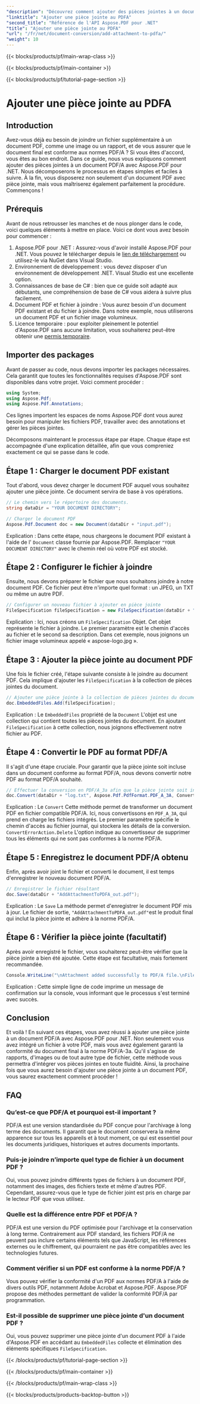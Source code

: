 ```yaml
---
"description": "Découvrez comment ajouter des pièces jointes à un document PDF/A à l’aide d’Aspose.PDF pour .NET avec ce guide étape par étape."
"linktitle": "Ajouter une pièce jointe au PDFA"
"second_title": "Référence de l'API Aspose.PDF pour .NET"
"title": "Ajouter une pièce jointe au PDFA"
"url": "/fr/net/document-conversion/add-attachment-to-pdfa/"
"weight": 10
---
```


{{< blocks/products/pf/main-wrap-class >}}

{{< blocks/products/pf/main-container >}}

{{< blocks/products/pf/tutorial-page-section >}}

# Ajouter une pièce jointe au PDFA

## Introduction

Avez-vous déjà eu besoin de joindre un fichier supplémentaire à un document PDF, comme une image ou un rapport, et de vous assurer que le document final est conforme aux normes PDF/A ? Si vous êtes d'accord, vous êtes au bon endroit. Dans ce guide, nous vous expliquons comment ajouter des pièces jointes à un document PDF/A avec Aspose.PDF pour .NET. Nous décomposerons le processus en étapes simples et faciles à suivre. À la fin, vous disposerez non seulement d'un document PDF avec pièce jointe, mais vous maîtriserez également parfaitement la procédure. Commençons !

## Prérequis

Avant de nous retrousser les manches et de nous plonger dans le code, voici quelques éléments à mettre en place. Voici ce dont vous avez besoin pour commencer :

1. Aspose.PDF pour .NET : Assurez-vous d'avoir installé Aspose.PDF pour .NET. Vous pouvez le télécharger depuis le [lien de téléchargement](https://releases.aspose.com/pdf/net/) ou utilisez-le via NuGet dans Visual Studio.
2. Environnement de développement : vous devez disposer d'un environnement de développement .NET. Visual Studio est une excellente option.
3. Connaissances de base de C# : bien que ce guide soit adapté aux débutants, une compréhension de base de C# vous aidera à suivre plus facilement.
4. Document PDF et fichier à joindre : Vous aurez besoin d'un document PDF existant et du fichier à joindre. Dans notre exemple, nous utiliserons un document PDF et un fichier image volumineux.
5. Licence temporaire : pour exploiter pleinement le potentiel d'Aspose.PDF sans aucune limitation, vous souhaiterez peut-être obtenir une [permis temporaire](https://purchase.aspose.com/temporary-license/).

## Importer des packages

Avant de passer au code, nous devons importer les packages nécessaires. Cela garantit que toutes les fonctionnalités requises d'Aspose.PDF sont disponibles dans votre projet. Voici comment procéder :

```csharp
using System;
using Aspose.Pdf;
using Aspose.Pdf.Annotations;
```

Ces lignes importent les espaces de noms Aspose.PDF dont vous aurez besoin pour manipuler les fichiers PDF, travailler avec des annotations et gérer les pièces jointes.

Décomposons maintenant le processus étape par étape. Chaque étape est accompagnée d'une explication détaillée, afin que vous compreniez exactement ce qui se passe dans le code.

## Étape 1 : Charger le document PDF existant

Tout d'abord, vous devez charger le document PDF auquel vous souhaitez ajouter une pièce jointe. Ce document servira de base à vos opérations.

```csharp
// Le chemin vers le répertoire des documents.
string dataDir = "YOUR DOCUMENT DIRECTORY";

// Charger le document PDF
Aspose.Pdf.Document doc = new Document(dataDir + "input.pdf");
```

Explication : Dans cette étape, nous chargeons le document PDF existant à l'aide de l' `Document` classe fournie par Aspose.PDF. Remplacer `"YOUR DOCUMENT DIRECTORY"` avec le chemin réel où votre PDF est stocké.

## Étape 2 : Configurer le fichier à joindre

Ensuite, nous devons préparer le fichier que nous souhaitons joindre à notre document PDF. Ce fichier peut être n'importe quel format : un JPEG, un TXT ou même un autre PDF.

```csharp
// Configurer un nouveau fichier à ajouter en pièce jointe
FileSpecification fileSpecification = new FileSpecification(dataDir + "aspose-logo.jpg", "Large Image file");
```

Explication : Ici, nous créons un `FileSpecification` Objet. Cet objet représente le fichier à joindre. Le premier paramètre est le chemin d'accès au fichier et le second sa description. Dans cet exemple, nous joignons un fichier image volumineux appelé « aspose-logo.jpg ».

## Étape 3 : Ajouter la pièce jointe au document PDF

Une fois le fichier créé, l'étape suivante consiste à le joindre au document PDF. Cela implique d'ajouter les `FileSpecification` à la collection de pièces jointes du document.

```csharp
// Ajouter une pièce jointe à la collection de pièces jointes du document
doc.EmbeddedFiles.Add(fileSpecification);
```

Explication : Le `EmbeddedFiles` propriété de la `Document` L'objet est une collection qui contient toutes les pièces jointes du document. En ajoutant `FileSpecification` à cette collection, nous joignons effectivement notre fichier au PDF.

## Étape 4 : Convertir le PDF au format PDF/A

Il s'agit d'une étape cruciale. Pour garantir que la pièce jointe soit incluse dans un document conforme au format PDF/A, nous devons convertir notre PDF au format PDF/A souhaité.

```csharp
// Effectuer la conversion en PDF/A_3a afin que la pièce jointe soit incluse dans le fichier résultant
doc.Convert(dataDir + "log.txt", Aspose.Pdf.PdfFormat.PDF_A_3A, ConvertErrorAction.Delete);
```

Explication : Le `Convert` Cette méthode permet de transformer un document PDF en fichier compatible PDF/A. Ici, nous convertissons en `PDF_A_3A`, qui prend en charge les fichiers intégrés. Le premier paramètre spécifie le chemin d'accès au fichier journal, qui stockera les détails de la conversion. `ConvertErrorAction.Delete` L'option indique au convertisseur de supprimer tous les éléments qui ne sont pas conformes à la norme PDF/A.

## Étape 5 : Enregistrez le document PDF/A obtenu

Enfin, après avoir joint le fichier et converti le document, il est temps d'enregistrer le nouveau document PDF/A.

```csharp
// Enregistrer le fichier résultant
doc.Save(dataDir + "AddAttachmentToPDFA_out.pdf");
```

Explication : Le `Save` La méthode permet d'enregistrer le document PDF mis à jour. Le fichier de sortie, `"AddAttachmentToPDFA_out.pdf"`est le produit final qui inclut la pièce jointe et adhère à la norme PDF/A.

## Étape 6 : Vérifier la pièce jointe (facultatif)

Après avoir enregistré le fichier, vous souhaiterez peut-être vérifier que la pièce jointe a bien été ajoutée. Cette étape est facultative, mais fortement recommandée.

```csharp
Console.WriteLine("\nAttachment added successfully to PDF/A file.\nFile saved at " + dataDir);
```

Explication : Cette simple ligne de code imprime un message de confirmation sur la console, vous informant que le processus s'est terminé avec succès.

## Conclusion

Et voilà ! En suivant ces étapes, vous avez réussi à ajouter une pièce jointe à un document PDF/A avec Aspose.PDF pour .NET. Non seulement vous avez intégré un fichier à votre PDF, mais vous avez également garanti la conformité du document final à la norme PDF/A-3a. Qu'il s'agisse de rapports, d'images ou de tout autre type de fichier, cette méthode vous permettra d'intégrer vos pièces jointes en toute fluidité. Ainsi, la prochaine fois que vous aurez besoin d'ajouter une pièce jointe à un document PDF, vous saurez exactement comment procéder !

## FAQ

### Qu’est-ce que PDF/A et pourquoi est-il important ?  
PDF/A est une version standardisée du PDF conçue pour l'archivage à long terme des documents. Il garantit que le document conservera la même apparence sur tous les appareils et à tout moment, ce qui est essentiel pour les documents juridiques, historiques et autres documents importants.

### Puis-je joindre n’importe quel type de fichier à un document PDF ?  
Oui, vous pouvez joindre différents types de fichiers à un document PDF, notamment des images, des fichiers texte et même d'autres PDF. Cependant, assurez-vous que le type de fichier joint est pris en charge par le lecteur PDF que vous utilisez.

### Quelle est la différence entre PDF et PDF/A ?  
PDF/A est une version du PDF optimisée pour l'archivage et la conservation à long terme. Contrairement aux PDF standard, les fichiers PDF/A ne peuvent pas inclure certains éléments tels que JavaScript, les références externes ou le chiffrement, qui pourraient ne pas être compatibles avec les technologies futures.

### Comment vérifier si un PDF est conforme à la norme PDF/A ?  
Vous pouvez vérifier la conformité d'un PDF aux normes PDF/A à l'aide de divers outils PDF, notamment Adobe Acrobat et Aspose.PDF. Aspose.PDF propose des méthodes permettant de valider la conformité PDF/A par programmation.

### Est-il possible de supprimer une pièce jointe d'un document PDF ?  
Oui, vous pouvez supprimer une pièce jointe d'un document PDF à l'aide d'Aspose.PDF en accédant au `EmbeddedFiles` collecte et élimination des éléments spécifiques `FileSpecification`.

{{< /blocks/products/pf/tutorial-page-section >}}

{{< /blocks/products/pf/main-container >}}

{{< /blocks/products/pf/main-wrap-class >}}

{{< blocks/products/products-backtop-button >}}